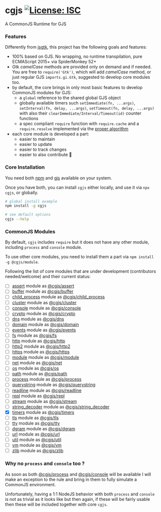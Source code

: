 # cgjs [![License: ISC](https://img.shields.io/badge/License-ISC-yellow.svg)](https://opensource.org/licenses/ISC)

A CommonJS Runtime for GJS

### Features

Differently from [jsgtk](https://github.com/WebReflection/jsgtk), this project has the following goals and features:

  * 100% based on GJS. No wrapping, no runtime transpilation, pure ECMAScript 2015+ via SpiderMonkey 52+
  * Gtk _camelCase_ methods are provided only on demand and if needed. You are free to `require('Gtk')`, which will add _camelCase_ method, or just regular GJS `imports.gi.Gtk`, suggested to develop core modules too.
  * by default, the core brings in only most basic features to develop CommonJS modules for GJS:
    * a `global` reference to the shared global GJS object
    * globally available timers such `setImmediate(fn, ...args)`, `setInterval(fn, delay, ...args)`, `setTimeout(fn, delay, ...args)` with also their `clearImmediate/Interval/Timeout(id)` counter functions
    * a spec compliant `require` function with `require.cache` and a `require.resolve` implemented via the [proper algorithm](https://nodejs.org/api/modules.html#modules_all_together)
  * each core module is developed a part:
    * easier to maintain
    * easier to update
    * easier to track changes
    * easier to also contribute 🎉

### Core Installation

You need both [npm](https://www.npmjs.com) and [gjs](https://wiki.gnome.org/Projects/Gjs) available on your system.

Once you have both, you can install `cgjs` either locally, and use it via `npx cgjs`, or globally.

```sh
# global install example
npm install -g cgjs

# see default options
cgjs --help
```

### CommonJS Modules

By default, `cgjs` includes `require` but it does not have any other module, including `process` and `console` module.

To use other core modules, you need to install them a part via `npm install -g @cgjs/module`.

Following the list of core modules that are under development (contributors needed/welcome) and their current status:

  - [ ] [assert](https://nodejs.org/api/assert.html) module as [@cgjs/assert](https://github.com/cgjs/assert)
  - [ ] [buffer](https://nodejs.org/api/buffer.html) module as [@cgjs/buffer](https://github.com/cgjs/buffer)
  - [ ] [child_process](https://nodejs.org/api/child_process.html) module as [@cgjs/child_process](https://github.com/cgjs/child_process)
  - [ ] [cluster](https://nodejs.org/api/cluster.html) module as [@cgjs/cluster](https://github.com/cgjs/cluster)
  - [ ] [console](https://nodejs.org/api/console.html) module as [@cgjs/console](https://github.com/cgjs/console)
  - [ ] [crypto](https://nodejs.org/api/crypto.html) module as [@cgjs/crypto](https://github.com/cgjs/crypto)
  - [ ] [dns](https://nodejs.org/api/dns.html) module as [@cgjs/dns](https://github.com/cgjs/dns)
  - [ ] [domain](https://nodejs.org/api/domain.html) module as [@cgjs/domain](https://github.com/cgjs/domain)
  - [ ] [events](https://nodejs.org/api/events.html) module as [@cgjs/events](https://github.com/cgjs/events)
  - [ ] [fs](https://nodejs.org/api/fs.html) module as [@cgjs/fs](https://github.com/cgjs/fs)
  - [ ] [http](https://nodejs.org/api/http.html) module as [@cgjs/http](https://github.com/cgjs/http)
  - [ ] [http2](https://nodejs.org/api/http2.html) module as [@cgjs/http2](https://github.com/cgjs/http2)
  - [ ] [https](https://nodejs.org/api/https.html) module as [@cgjs/https](https://github.com/cgjs/https)
  - [ ] [module](https://nodejs.org/api/module.html) module as [@cgjs/module](https://github.com/cgjs/module)
  - [ ] [net](https://nodejs.org/api/net.html) module as [@cgjs/net](https://github.com/cgjs/net)
  - [ ] [os](https://nodejs.org/api/os.html) module as [@cgjs/os](https://github.com/cgjs/os)
  - [ ] [path](https://nodejs.org/api/path.html) module as [@cgjs/path](https://github.com/cgjs/path)
  - [ ] [process](https://nodejs.org/api/process.html) module as [@cgjs/process](https://github.com/cgjs/process)
  - [ ] [querystring](https://nodejs.org/api/querystring.html) module as [@cgjs/querystring](https://github.com/cgjs/querystring)
  - [ ] [readline](https://nodejs.org/api/readline.html) module as [@cgjs/readline](https://github.com/cgjs/readline)
  - [ ] [repl](https://nodejs.org/api/repl.html) module as [@cgjs/repl](https://github.com/cgjs/repl)
  - [ ] [stream](https://nodejs.org/api/stream.html) module as [@cgjs/stream](https://github.com/cgjs/stream)
  - [ ] [string_decoder](https://nodejs.org/api/string_decoder.html) module as [@cgjs/string_decoder](https://github.com/cgjs/string_decoder)
  - [x] [timers](https://nodejs.org/api/timers.html) module as [@cgjs/timers](https://github.com/cgjs/timers)
  - [ ] [tls](https://nodejs.org/api/tls.html) module as [@cgjs/tls](https://github.com/cgjs/tls)
  - [ ] [tty](https://nodejs.org/api/tty.html) module as [@cgjs/tty](https://github.com/cgjs/tty)
  - [ ] [dgram](https://nodejs.org/api/dgram.html) module as [@cgjs/dgram](https://github.com/cgjs/dgram)
  - [ ] [url](https://nodejs.org/api/url.html) module as [@cgjs/url](https://github.com/cgjs/url)
  - [ ] [util](https://nodejs.org/api/util.html) module as [@cgjs/util](https://github.com/cgjs/util)
  - [ ] [vm](https://nodejs.org/api/vm.html) module as [@cgjs/vm](https://github.com/cgjs/vm)
  - [ ] [zlib](https://nodejs.org/api/zlib.html) module as [@cgjs/zlib](https://github.com/cgjs/zlib)

### Why no `process` and `console` too ?

As soon as both [@cgjs/process](https://github.com/cgjs/process) and [@cgjs/console](https://github.com/cgjs/console) will be available I will make an exception to the rule and bring in them to fully simulate a CommonJS environment.

Unfortunately, having a 1:1 NodeJS behavior with both `process` and `console` is not as trivial as it looks like but then again, if these will be fairly usable then these will be included together with core `cgjs`.
